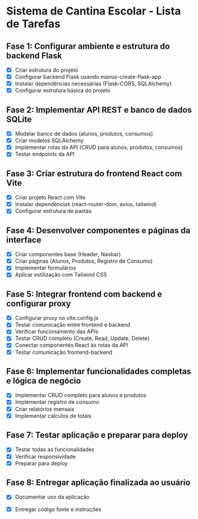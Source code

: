 # Sistema de Cantina Escolar - Lista de Tarefas

## Fase 1: Configurar ambiente e estrutura do backend Flask
- [x] Criar estrutura do projeto
- [x] Configurar backend Flask usando manus-create-flask-app
- [x] Instalar dependências necessárias (Flask-CORS, SQLAlchemy)
- [x] Configurar estrutura básica do projeto

## Fase 2: Implementar API REST e banco de dados SQLite
- [x] Modelar banco de dados (alunos, produtos, consumos)
- [x] Criar modelos SQLAlchemy
- [x] Implementar rotas da API (CRUD para alunos, produtos, consumos)
- [x] Testar endpoints da API

## Fase 3: Criar estrutura do frontend React com Vite
- [x] Criar projeto React com Vite
- [x] Instalar dependências (react-router-dom, axios, tailwind)
- [x] Configurar estrutura de pastas

## Fase 4: Desenvolver componentes e páginas da interface
- [x] Criar componentes base (Header, Navbar)
- [x] Criar páginas (Alunos, Produtos, Registro de Consumo)
- [x] Implementar formulários
- [x] Aplicar estilização com Tailwind CSS

## Fase 5: Integrar frontend com backend e configurar proxy
- [x] Configurar proxy no vite.config.js
- [x] Testar comunicação entre frontend e backend
- [x] Verificar funcionamento das APIs
- [x] Testar CRUD completo (Create, Read, Update, Delete)
- [x] Conectar componentes React às rotas da API
- [x] Testar comunicação frontend-backend

## Fase 6: Implementar funcionalidades completas e lógica de negócio
- [x] Implementar CRUD completo para alunos e produtos
- [x] Implementar registro de consumo
- [x] Criar relatórios mensais
- [x] Implementar cálculos de totais

## Fase 7: Testar aplicação e preparar para deploy
- [x] Testar todas as funcionalidades
- [x] Verificar responsividade
- [x] Preparar para deploy

## Fase 8: Entregar aplicação finalizada ao usuário
- [x] Documentar uso da aplicação
- [x] Entregar código fonte e instruções

